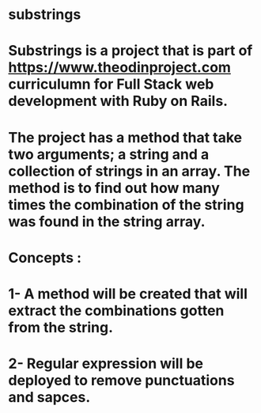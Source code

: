 # substrings

# Substrings is a project that is part of https://www.theodinproject.com curriculumn for Full Stack web development with Ruby on Rails.

# The project has a method that take two arguments; a string and a collection of strings in an array. The method is to find out how many times the combination of the string was found in the string array.

# Concepts :
#           1- A method will be created that will extract the combinations gotten from the string.
#           2- Regular expression will be deployed to remove punctuations and sapces.